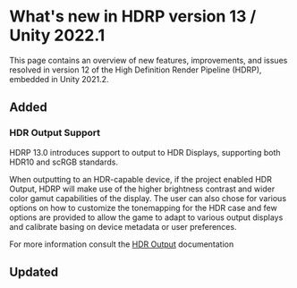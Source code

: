 # What's new in HDRP version 13 / Unity 2022.1

This page contains an overview of new features, improvements, and issues resolved in version 12 of the High Definition Render Pipeline (HDRP), embedded in Unity 2021.2.

## Added

### HDR Output Support

HDRP 13.0 introduces support to output to HDR Displays, supporting both  HDR10 and scRGB standards.

When outputting to an HDR-capable device, if the project enabled HDR Output, HDRP will make use of the higher brightness contrast and wider color gamut capabilities of the display.
The user can also chose for various options on how to customize the tonemapping for the HDR case and few options are provided to allow the game to adapt to various output displays and calibrate basing on device metadata or user preferences.

For more information consult the [HDR Output](HDR-Output.md) documentation

## Updated
